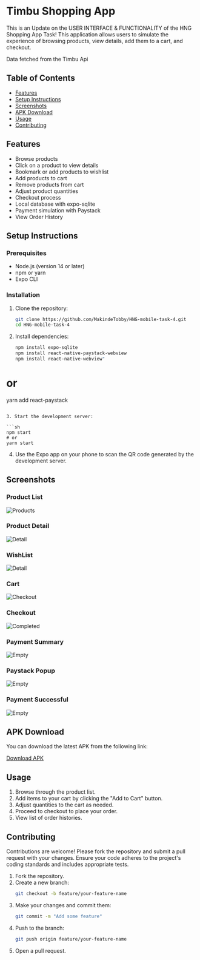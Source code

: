 # Timbu Shopping App

This is an Update on the USER INTERFACE & FUNCTIONALITY of the HNG Shopping App Task! This application allows users to simulate the experience of browsing products, view details, add them to a cart, and checkout.

Data fetched from the Timbu Api

## Table of Contents

- [Features](#features)
- [Setup Instructions](#setup-instructions)
- [Screenshots](#screenshots)
- [APK Download](#apk-download)
- [Usage](#usage)
- [Contributing](#contributing)

## Features

- Browse products
- Click on a product to view details
- Bookmark or add products to wishlist
- Add products to cart
- Remove products from cart
- Adjust product quantities
- Checkout process
- Local database with expo-sqlite
- Payment simulation with Paystack
- View Order History

## Setup Instructions

### Prerequisites

- Node.js (version 14 or later)
- npm or yarn
- Expo CLI

### Installation

1. Clone the repository:

   ```sh
   git clone https://github.com/MakindeTobby/HNG-mobile-task-4.git
   cd HNG-mobile-task-4

   ```

2. Install dependencies:

   ```sh
   npm install expo-sqlite
   npm install react-native-paystack-webview
   npm install react-native-webview"
   ```

# or

yarn add react-paystack

````

3. Start the development server:

```sh
npm start
# or
yarn start
````

4. Use the Expo app on your phone to scan the QR code generated by the development server.

## Screenshots

### Product List

![Products](./assets/screenshot/4ProductList.png)

### Product Detail

![Detail](./assets/screenshot/4ProductDetail.png)

### WishList

![Detail](./assets/screenshot/4WishList.png)

### Cart

![Checkout](./assets/screenshot/4CartList.png)

### Checkout

![Completed](./assets/screenshot/4Checkoutf.png)

### Payment Summary

![Empty](./assets/screenshot/4Payment.png)

### Paystack Popup

![Empty](./assets/screenshot/4PaystackPop.png)

### Payment Successful

![Empty](./assets/screenshot/4PaymentSu.png)

## APK Download

You can download the latest APK from the following link:

[Download APK](https://expo.dev/artifacts/eas/99bGjM6fuvCy9TnCkmTXbL.apk)

## Usage

1. Browse through the product list.
2. Add items to your cart by clicking the "Add to Cart" button.
3. Adjust quantities to the cart as needed.
4. Proceed to checkout to place your order.
5. View list of order histories.

## Contributing

Contributions are welcome! Please fork the repository and submit a pull request with your changes. Ensure your code adheres to the project's coding standards and includes appropriate tests.

1. Fork the repository.
2. Create a new branch:
   ```sh
   git checkout -b feature/your-feature-name
   ```
3. Make your changes and commit them:
   ```sh
   git commit -m "Add some feature"
   ```
4. Push to the branch:
   ```sh
   git push origin feature/your-feature-name
   ```
5. Open a pull request.
